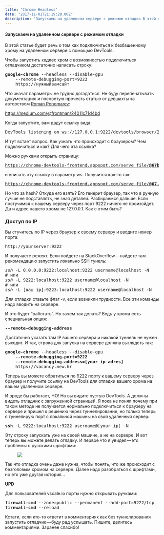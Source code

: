 ```yaml
---
title: "Chrome Headless"
date: "2017-11-01T21:19:28.00Z"
description: "Запускаем на удаленном сервере с режимом отладки В этой статье будет речь о том как подключиться к безбашенному хрому на удаленн"
---
```


<!--kg-card-begin: html--><h4>Запускаем на удаленном сервере с режимом отладки</h4>
<p>В этой статье будет речь о том как подключиться к безбашенному хрому на удаленном сервере с помощью DevTools.</p>

<p>Чтобы запустить хедлес хром с возможностью подключиться отладчиком достаточно написать строку:</p>
<pre><strong>google-chrome</strong><em> </em>--headless --disable-gpu <br>    --remote-debugging-port=9222 <br>    https://нужныйвамсайт</pre>
<p>Что значат параметры не трудно догадаться. Не буду перепечатывать документацию и посоветую прочесть статью от девшахты за авторством <a href="https://medium.com/u/d36721421183" target="_blank" rel="noopener noreferrer">Roman Ponomarev</a>:</p>
<p><a href="https://medium.com/@frontman/chrome-headless-%D1%81%D1%82%D0%B0%D0%B2%D0%B8%D0%BC-%D0%BD%D0%B0-centos-24011c71d4bd">https://medium.com/@frontman/24011c71d4bd</a></p>
<p>Когда запустите, вам дадут ссылку вида:</p>
<pre>DevTools listening on ws://127.0.0.1:9222/devtools/browser/2dbd53d7-e0b4-4c3d-bfe0-4db0221b877a</pre>
<p>И тут встает вопрос. Как узнать что происходит с браузером? Чем подключиться и как? Для чего эта ссылка?</p>
<p>Можно ручками открыть страницу:</p>
<pre><a href="https://chrome-devtools-frontend.appspot.com/serve_file/@67b212ffb03c4401235f8961e2d15371b96cde27/inspector.html?ws=77.244.215.79:9222/devtools/page/c4cd94aa-bb62-4707-861e-cf6fa2394814&amp;remoteFrontend=true" target="_blank" rel="noopener noreferrer">https://chrome-devtools-frontend.appspot.com/serve_file/<strong>@67b...hash...e27</strong>/inspector.html?</a><a href="https://chrome-devtools-frontend.appspot.com/serve_file/@67b212ffb03c4401235f8961e2d15371b96cde27/inspector.html?ws=77.244.215.79:9222/devtools/page/c4cd94aa-bb62-4707-861e-cf6fa2394814&amp;remoteFrontend=true" target="_blank" rel="noopener noreferrer">remoteFrontend=true</a>&amp;<a href="https://chrome-devtools-frontend.appspot.com/serve_file/@67b212ffb03c4401235f8961e2d15371b96cde27/inspector.html?ws=77.244.215.79:9222/devtools/page/c4cd94aa-bb62-4707-861e-cf6fa2394814&amp;remoteFrontend=true" target="_blank" rel="noopener noreferrer">ws=</a></pre>
<p>и вписать эту ссылку в параметр ws. Получится как-то так:</p>
<pre><a href="https://chrome-devtools-frontend.appspot.com/serve_file/@67b212ffb03c4401235f8961e2d15371b96cde27/inspector.html?ws=77.244.215.79:9222/devtools/page/c4cd94aa-bb62-4707-861e-cf6fa2394814&amp;remoteFrontend=true" target="_blank" rel="noopener noreferrer">https://chrome-devtools-frontend.appspot.com/serve_file/<strong>@67...hash...27</strong>/inspector.html?</a><a href="https://chrome-devtools-frontend.appspot.com/serve_file/@67b212ffb03c4401235f8961e2d15371b96cde27/inspector.html?ws=77.244.215.79:9222/devtools/page/c4cd94aa-bb62-4707-861e-cf6fa2394814&amp;remoteFrontend=true" target="_blank" rel="noopener noreferrer">remoteFrontend=true</a>&amp;<a href="https://chrome-devtools-frontend.appspot.com/serve_file/@67b212ffb03c4401235f8961e2d15371b96cde27/inspector.html?ws=77.244.215.79:9222/devtools/page/c4cd94aa-bb62-4707-861e-cf6fa2394814&amp;remoteFrontend=true" target="_blank" rel="noopener noreferrer">ws=</a><strong>127.0.0.1:9222/devtools/browser/2dbd53d7-e0b4-4c3d-bfe0-4db0221b877a</strong></pre>
<p>Но что за hash? Откуда его взять? Его генерит браузер, так что в ручную лучше не подставлять, не зная деталей. Разбираемся дальше. Если постучимся к нашему серверу через порт 9222 ничего не произойдет. Да и адрес нашего хрома не 127.0.0.1. Как с этим быть?</p>
<h3>Доступ по IP</h3>
<p>Вы стучитесь по IP через браузер к своему серверу и вводите номер порта:</p>
<pre>http://yourserver:9222</pre>
<p>И получаете режект. Если пойдете на StackOverflow — найдете там рекомендацию запустить локально SSH тунель:</p>
<pre><em>ssh </em>-L 0.0.0.0:9222:localhost:9222 username@localhost -N<br># или<br><em>ssh </em>-L 9222:localhost:9222 username@localhost -N<br># или<br><em>ssh </em>-L [ваш ip]:9223:localhost:9222 username@localhost -N</pre>
<p>Для отладки ставьте флаг -v, если возникли трудности. Все эти команды надо вводить на сервере.</p>
<p>И это будет “работать”. Но зачем так делать? Ведь у хрома есть специальная опция:</p>
<pre><strong>--remote-debugging-address</strong></pre>
<p>Достаточно указать там IP вашего сервера и никакой туннель не нужен выходит. И так, строка для запуска на сервере должна выглядеть так:</p>
<pre><strong>google-chrome</strong><em> </em>--headless --disable-gpu <br><strong>    --remote-debugging-port=9222 <br>    --remote-debugging-address=[your ip adres] <br></strong>    https://vacancy.new.hr</pre>
<p>Теперь вы можете обратиться по 9222 порту к вашему серверу через браузер и получите ссылку на DevTools для отладки вашего хрома на вашем удаленном сервере.</p>
<p>И вроде бы работает, НО! Но вы видите пустую DevTools. А должны видеть отладчик с загруженной страницей. Я пока не понял почему при таком методе не получается нормально подключиться к браузеру на сервере и пришел к решению через туннелирование, но только теперь я туннелирую порт с локальной машины на свой удаленный сервер:</p>
<pre><strong>ssh</strong><em> </em>-L 9222:localhost:9222 username@[your ip] -N</pre>
<p>Эту строку запускать уже на своей машине, а не на сервере. И вот теперь вы можете делать отладку. И первое что я увидел — это проблемы с русскими шрифтами:</p>
<figure>
<p><img data-width="2880" data-height="1488" src="https://cdn-images-1.medium.com/max/800/1*2MnierK1X1eZ6Uj2vJNTCA.png"><br />
</figure>
<p>Так что отладка очень даже нужна, чтобы понять, что же происходит с безголовым хромом на сервере. Далее надо разобраться с шрифтами, но это уже другая история…</p>
<p><strong>UPD</strong></p>
<p>Для пользователей vscale.io порты нужно открывать ручками:</p>
<pre><strong>firewall-cmd</strong> --zone=public --permanent --add-port=9222/tcp<br><strong>firewall-cmd</strong> --reload</pre>
<p>Кстати, если кто-то ответит в комментариях как без туннелирования запустить отладчик — буду рад услышать. Пишите, делитесь комментариями. Заранее спасибо!</p>
<!--kg-card-end: html-->


